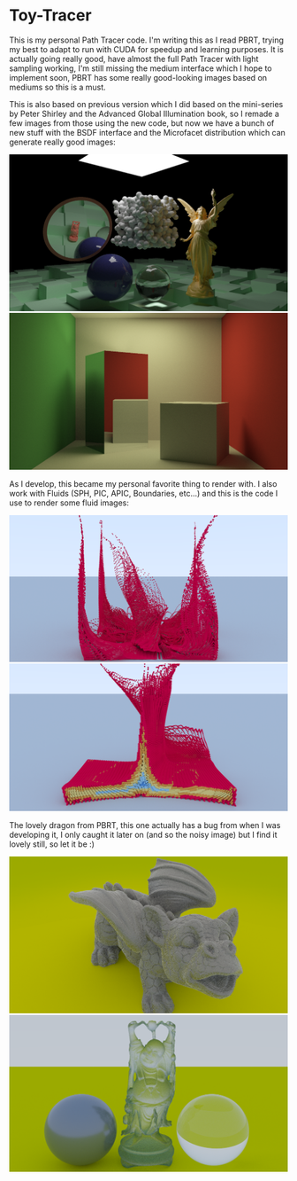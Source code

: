 # Toy-Tracer
This is my personal Path Tracer code. I'm writing this as I read PBRT, trying my best to adapt to run with CUDA for speedup and learning purposes.
It is actually going really good, have almost the full Path Tracer with light sampling working, I'm still missing the medium
interface which I hope to implement soon, PBRT has some really good-looking images based on mediums so this is a must.

This is also based on previous version which I did based on the mini-series by Peter Shirley and the Advanced Global Illumination book,
so I remade a few images from those using the new code, but now we have a bunch of new stuff with the BSDF interface and the Microfacet distribution which can generate really good images:

![Alt text](/images/scene0.png)
![Alt text](/images/cornell.png) 


As I develop, this became my personal favorite thing to render with. I also work with Fluids (SPH, PIC, APIC, Boundaries, etc...)
and this is the code I use to render some fluid images:

![Alt text](/images/quad_dam_80.png)
![Alt text](/images/fluid_scene1.png)

The lovely dragon from PBRT, this one actually has a bug from when I was developing it, I only caught it later on (and so the noisy image) but I find
it lovely still, so let it be :)

![Alt text](/images/dragon2.png)
![Alt text](/images/glassmicro.png)
